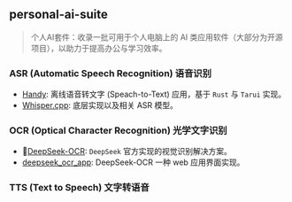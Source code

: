 personal-ai-suite
-----------------


>   个人AI套件：收录一批可用于个人电脑上的 AI 类应用软件（大部分为开源项目），以助力于提高办公与学习效率。

### ASR (Automatic Speech Recognition) 语音识别

- [Handy](https://github.com/cjpais/Handy): 离线语音转文字 (Speach-to-Text) 应用，基于 `Rust` 与 `Tarui` 实现。
- [Whisper.cpp](https://github.com/ggml-org/whisper.cpp): 底层实现以及相关 ASR 模型。


### OCR (Optical Character Recognition) 光学文字识别

- 🎉[DeepSeek-OCR](https://github.com/deepseek-ai/DeepSeek-OCR): `DeepSeek` 官方实现的视觉识别解决方案。
- [deepseek_ocr_app](https://github.com/rdumasia303/deepseek_ocr_app): DeepSeek-OCR 一种 web 应用界面实现。

### TTS (Text to Speech) 文字转语音

